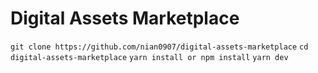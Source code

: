 # Digital Assets Marketplace
` git clone https://github.com/nian0907/digital-assets-marketplace `
` cd digital-assets-marketplace `
` yarn install or npm install `
` yarn dev `
